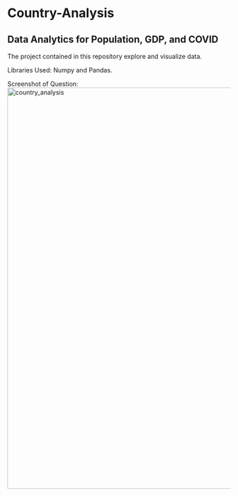 # Country-Analysis
## Data Analytics for Population, GDP, and COVID

The project contained in this repository explore and visualize data.

Libraries Used: Numpy and Pandas.

Screenshot of Question:
<img width="903" alt="country_analysis" src="https://github.com/savitvitskiy/Country-Analysis/assets/44077338/9f145f2e-f583-41cc-8a00-d768b5cb79b1">
